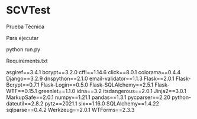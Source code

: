 # SCVTest
Prueba Técnica

Para ejecutar

python run.py


Requirements.txt

asgiref==3.4.1
bcrypt==3.2.0
cffi==1.14.6
click==8.0.1
colorama==0.4.4
Django==3.2.9
dnspython==2.1.0
email-validator==1.1.3
Flask==2.0.1
Flask-Bcrypt==0.7.1
Flask-Login==0.5.0
Flask-SQLAlchemy==2.5.1
Flask-WTF==0.15.1
greenlet==1.1.0
idna==3.2
itsdangerous==2.0.1
Jinja2==3.0.1
MarkupSafe==2.0.1
numpy==1.21.1
pandas==1.3.1
pycparser==2.20
python-dateutil==2.8.2
pytz==2021.1
six==1.16.0
SQLAlchemy==1.4.22
sqlparse==0.4.2
Werkzeug==2.0.1
WTForms==2.3.3
